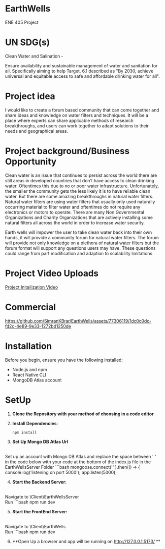 # EarthWells
ENE 405 Project


# UN SDG(s) #
Clean Water and Salination - 

Ensure availability and sustainable management of water and sanitation for all. Specifically aiming to help Target. 6.1 described as "By 2030, achieve universal and equitable access to safe and affordable drinking water for all". 

# Project idea #

I would like to create a forum based community that can come together and share ideas and knowledge on water filters and techniques. It will be a place where experts can share applicable methods of research breakthroughs, and users can work together to adapt solutions to their needs and geographical areas.

# Project background/Business Opportunity #

Clean water is an issue that continues to persist across the world there are still areas in developed countries that don’t have access to clean drinking water. Oftentimes this due to no or poor water infrastructure. Unfortunately, the smaller the community gets the less likely it is to have reliable clean water. But there are some amazing breakthroughs in natural water filters. Natural water filters are using water filters that usually only used naturally occurring material to filter water and oftentimes do not require any electronics or motors to operate. There are many Non Governmental Organizations and Charity Organizations that are actively installing some natural filters all across the world in order to increase water security.



Earth wells will impower the user to take clean water back into their own hands, it will provide a community forum for natural water filters. The forum will provide not only knowledge on a plethora of natural water filters but the forum format will support any questions users may have. These questions could range from part modification and adaption to scalability limitations.

# Project Video Uploads #

[Project Initailization Video](https://youtu.be/b9MD6Q6DeXw)


# Commercial

https://github.com/SimranKBrar/EarthWells/assets/77306119/1dc0c0dc-fd2c-4e89-9e33-1272bd1250de

# Installation

Before you begin, ensure you have the following installed:

- Node.js and npm
- React Native CLI
- MongoDB Atlas account

# SetUp

1. **Clone the Repository with your method of choosing in a code editor**
   
2. **Install Dependencies**:
      ```bash
    npm install
   
3. **Set Up Mongo DB Atlas Url**
<br>
Set up an account with Mongo DB Atlas and replace the space between ' ' in the code below with your code at the bottom of the index.js file in the EarthWellsServer Folder
 ```bash
mongoose.connect(''
  ).then(() => {
    console.log('listening on port 5000');
    app.listen(5000); 
  
4. **Start the Backend Server:**
<br>
   Navigate to \Client\EarthWellsServer
<br>
   Run
   ```bash
   npm run dev
  
5. **Start the FrontEnd Server:**
<br>
 Navigate to \Client\EarthWells
<br>
   Run
   ```bash
   npm run dev

6. **Open Up a browser and app will be running on http://127.0.0.1:5173/ **


